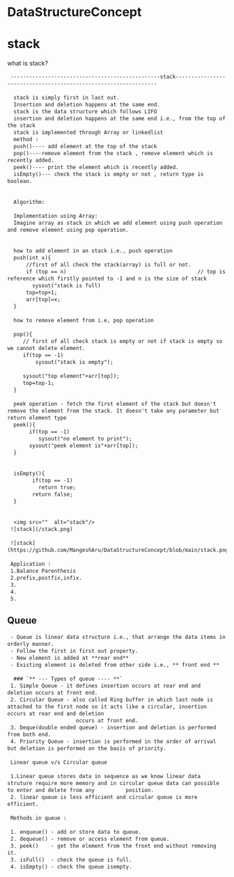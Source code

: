 # DataStructureConcept

# stack 
what is stack?

     ------------------------------------------------stack----------------------------------------------------------------
     
      stack is simply first in last out.
      Insertion and deletion happens at the same end.
      stack is the data structure which follows LIFO 
      insertion and deletion happens at the same end i.e., from the top of the stack
      stack is implemented through Array or linkedlist
      method :
      push()---- add element at the top of the stack
      pop()----remove element from the stack , remove element which is recently added.
      peek()---- print the element which is recently added.
      isEmpty()--- check the stack is empty or not , return type is boolean.
      
      
      Algorithm:
      
      Implementation using Array:
      Imagine array as stack in which we add element using push operation and remove element using pop operation.
      
      
      how to add element in an stack i.e., push operation
      push(int x){
          //first of all check the stack(array) is full or not.
          if (top == n)                                          // top is reference which firstly pointed to -1 and n is the size of stack 
            sysout("stack is full)
          top=top+1;
          arr[top]=x;
      }
      
      how to remove element from i.e, pop operation 
      
      pop(){
         // first of all check stack is empty or not if stack is empty so we cannot delete element.
         if(top == -1)
             sysout("stack is empty");
          
         sysout("top element"+arr[top]);
         top=top-1;
      }
      
      peek operation - fetch the first element of the stack but doesn't remove the element from the stack. It doesn't take any parameter but return element type  
      peek(){
           if(top == -1)
              sysout("no element to print");
           sysout("peek element is"+arr[top]);
      }
      
      
      isEmpty(){
            if(top == -1)
              return true;
            return false;
      }
      
      
      <img src=""  alt="stack"/>
     ![stack](/stack.png)
     
     ![stack](https://github.com/MangeshAru/DataStructureConcept/blob/main/stack.png)
     
     Application :
     1.Balance Parenthesis
     2.prefix,postfix,infix. 
     3.
     4.
     5.
     
      
  ## Queue
     - Queue is linear data structure i.e., that arrange the data items in orderly manner.
     - Follow the first in first out property.
     - New element is added at **rear end**
     - Existing element is deleted from other side i.e., ** front end **
     
      ### `** --- Types of queue ---- **`
     1. Simple Queue - it defines insertion occurs at rear end and deletion occurs at front end.
     2. Circular Queue - also called Ring buffer in which last node is attached to the first node so it acts like a circular, insertion occurs at rear end and deletion
                          occurs at front end.
     3. Deque(double ended queue) - insertion and deletion is performed from both end.
     4. Priority Queue - insertion is performed in the order of arrival but deletion is performed on the basis of priority.
     
     Linear queue v/s Circular queue
     
     1.Linear queue stores data in sequence as we know linear data struture require more memory and in circular queue data can possible to enter and delete from any          position.
     2. linear queue is less efficient and circular queue is more efficient.
     
     Methods in queue :
     
     1. enqueue() - add or store data to queue. 
     2. dequeue() - remove or access element from queue.
     3. peek()    - get the element from the front end without removing it.
     3. isFull()  - check the queue is full.
     4. isEmpty() - check the queue isempty.
     
     
     
     
